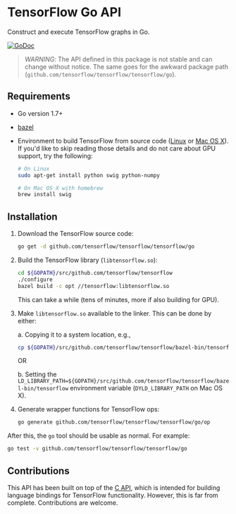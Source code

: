 # TensorFlow Go API

Construct and execute TensorFlow graphs in Go.

[![GoDoc](https://godoc.org/github.com/tensorflow/tensorflow/tensorflow/go?status.svg)](https://godoc.org/github.com/tensorflow/tensorflow/tensorflow/go)

> *WARNING*: The API defined in this package is not stable and can change
> without notice. The same goes for the awkward package path
> (`github.com/tensorflow/tensorflow/tensorflow/go`).

## Requirements

-   Go version 1.7+
-   [bazel](https://www.bazel.build/versions/master/docs/install.html)
-   Environment to build TensorFlow from source code
    ([Linux](https://www.tensorflow.org/versions/master/get_started/os_setup.html#prepare-environment-for-linux)
    or [Mac OS
    X](https://www.tensorflow.org/versions/master/get_started/os_setup.html#prepare-environment-for-mac-os-x)).
    If you'd like to skip reading those details and do not care about GPU
    support, try the following:

    ```sh
    # On Linux
    sudo apt-get install python swig python-numpy

    # On Mac OS X with homebrew
    brew install swig
    ```

## Installation

1.  Download the TensorFlow source code:

    ```sh
    go get -d github.com/tensorflow/tensorflow/tensorflow/go
    ```

2.  Build the TensorFlow library (`libtensorflow.so`):

    ```sh
    cd ${GOPATH}/src/github.com/tensorflow/tensorflow
    ./configure
    bazel build -c opt //tensorflow:libtensorflow.so
    ```

    This can take a while (tens of minutes, more if also building for GPU).

3.  Make `libtensorflow.so` available to the linker. This can be done by either:

    a. Copying it to a system location, e.g.,

    ```sh
    cp ${GOPATH}/src/github.com/tensorflow/tensorflow/bazel-bin/tensorflow/libtensorflow.so /usr/local/lib
    ```

    OR

    b. Setting the
    `LD_LIBRARY_PATH=${GOPATH}/src/github.com/tensorflow/tensorflow/bazel-bin/tensorflow`
    environment variable (`DYLD_LIBRARY_PATH` on Mac OS X).

4.  Generate wrapper functions for TensorFlow ops:

    ```sh
    go generate github.com/tensorflow/tensorflow/tensorflow/go/op
    ```

After this, the `go` tool should be usable as normal. For example:

```sh
go test -v github.com/tensorflow/tensorflow/tensorflow/go
```

## Contributions

This API has been built on top of the [C
API](https://www.tensorflow.org/code/tensorflow/c/c_api.h),
which is intended for building language bindings for TensorFlow functionality.
However, this is far from complete. Contributions are welcome.
